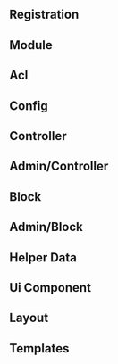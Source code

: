 ## Registration


## Module

## Acl

## Config

## Controller

## Admin/Controller

## Block

## Admin/Block

## Helper Data

## Ui Component

## Layout

## Templates